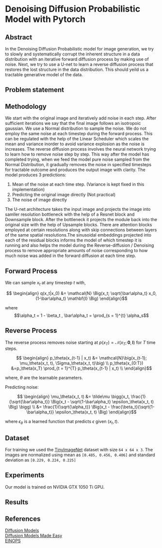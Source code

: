 # Denoising Diffusion Probabilistic Model with Pytorch

<!---
## Installation

```bash
$ git clone https://github.com/Samartha27/mini_ddmp.git
$ cd mini_ddmp
$ conda env create -f environment.yml
$ conda activate env
```
--->


## Abstract

In the Denoising Diffusion Probabilistic model for image generation, we try to slowly and systematically corrupt the inherent structure in a data distribution with an iterative forward diffusion process by making use of noise. Next, we try to use a U-net to learn a reverse diffusion process that restores the lost structure in the data distribution. This should yeild us a tractable generative model of the data.


## Problem statement




## Methodology

We start with the original image and iteratively add noise in each step. After sufficient iterations we say that the final image follows an isotropoic gaussian.  We use a Normal distribution to sample the noise. We do not employ the same noise at each timestep during the forward process. This can be regulated with the help of the Linear Scheduler which scales the mean and variance inorder to avoid variance explosion as the noise is increases.  The reverse diffusion process involves the neural network trying to learn how to remove noise step by step.  This way after the model has completed trying, when we feed the model pure noise sampled from the Normal Distribution, it gradually removes the noise in specified timesteps for tractable outcome and produces the output image with clarity. 
The model produces 3 predictions:

1. Mean of the noise at each time step. (Variance is kept fixed in this implementation)
2. Predicting the original image directly (Not practical)
3. The noise of image directly

The U-net architecture takes the input image and projects the image into samller resolution bottleneck with the help of a Resnet block and Downsample block. After the bottleneck it projects the module back into the original size with the help of Upsample blocks. There are attention blocks employed at certain resolutions along with skip connections between layers of the same spatial resolutions.The sinusoidal embeddings projected into each of the residual blocks informs the model of which timestep it is running and also helps the model during the Reverse-diffusion / Denoising process to remove appropriate amounts of noise corresponding to how much noise was added in the forward diffusion at each time step.

## Forward Process

We can sample $x_t$ at any timestep $t$ with,

$$
\begin{align}
q(x_t|x_0) &= \mathcal{N} \Big(x_t; \sqrt{\bar\alpha_t} x_0, (1-\bar\alpha_t) \mathbf{I} \Big)
\end{align}$$

where  $$\alpha_t = 1 - \beta_t ,   \bar\alpha_t = \prod_{s = 1}^{t} \alpha_s$$

## Reverse Process
The reverse process removes noise starting at $p(x_T) = \mathcal{N}(x_T; \mathbf{0}, \mathbf{I})$
for $T$ time steps.

$$
\begin{align}
p_\theta(x_{t-1} | x_t) &= \mathcal{N}\big(x_{t-1};
\mu_\theta(x_t, t), \Sigma_\theta(x_t, t)\big) \\
p_\theta(x_{0:T}) &=p_\theta(x_T) \prod_{t = 1}^{T} p_\theta(x_{t-1} | x_t) \\
\end{align}$$

where, $\theta$ are the learnable parameters.



Predicting noise:

$$
\begin{align}
\mu_\theta(x_t, t) &= \tilde\mu \bigg(x_t,
  \frac{1}{\sqrt{\bar\alpha_t}} \Big(x_t -
   \sqrt{1-\bar\alpha_t} \epsilon_\theta(x_t, t) \Big) \bigg) \\
  &= \frac{1}{\sqrt{\alpha_t}} \Big(x_t -
  \frac{\beta_t}{\sqrt{1-\bar\alpha_t}} \epsilon_\theta(x_t, t) \Big)
\end{align}$$

where $\epsilon_\theta$ is a learned function that predicts $\epsilon$ given $(x_t, t)$.



















## Dataset

For training we used the [TinyImageNet](https://courses.cs.washington.edu/courses/cse599g1/19au/files/homework2.tar) dataset with size `64 x 64 x 3`.  The images are normalized using mean as ```[0.485, 0.456, 0.406]``` and standard deviation as ```[0.229, 0.224, 0.225]``` 



## Experiments
Our model is trained on NVIDIA GTX 1050 Ti GPU.




## Results





## References

[Diffusion Models](https://medium.com/@monadsblog/diffusion-models-4dbe58489a2f) <br />
[Diffusion Models Made Easy](https://towardsdatascience.com/diffusion-models-made-easy-8414298ce4da) <br />
[EINOPS](https://github.com/arogozhnikov/einops)




